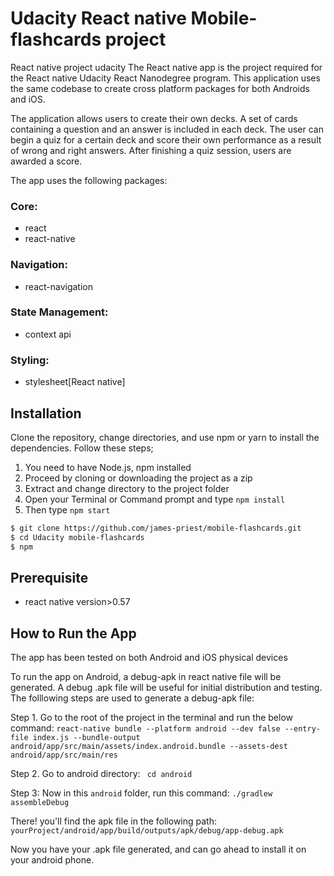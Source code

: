 # Udacity React native Mobile-flashcards project
React native project udacity
The React native app is the project required for the React native Udacity React Nanodegree program. 
This application uses the same codebase to create cross platform packages for both Androids and iOS. 

The application allows users to create their own decks. A set of cards containing a question and an answer is included in each deck.
The user can begin a quiz for a certain deck and score their own performance as a result of wrong and right answers.
After finishing a quiz session, users are awarded a score.

The app uses the following packages:

### Core:
- react
- react-native

### Navigation:
- react-navigation

### State Management:
- context api
### Styling:
- stylesheet[React native]
## Installation
Clone the repository, change directories, and use npm or yarn to install the dependencies.
Follow these steps;
1. You need to have Node.js, npm installed
2. Proceed by cloning or downloading the project as a zip
3. Extract and change directory to the project folder
4. Open your Terminal or Command prompt and type ```npm install```
5. Then type ```npm start```
```bash
$ git clone https://github.com/james-priest/mobile-flashcards.git
$ cd Udacity mobile-flashcards
$ npm
```
## Prerequisite
- react native version>0.57

## How to Run the App
The app has been tested on both Android and iOS physical devices 

To run the app on Android, a debug-apk in react native file will be generated. 
A debug .apk file will be useful for initial distribution and testing.
The folllowing steps are used to generate a debug-apk file:

Step 1. Go to the root of the project in the terminal and run the below command:
```react-native bundle --platform android --dev false --entry-file index.js --bundle-output android/app/src/main/assets/index.android.bundle --assets-dest android/app/src/main/res```

Step 2. Go to android directory: ``` cd android```

Step 3: Now in this ```android``` folder, run this command:
```./gradlew assembleDebug```

There! you'll find the apk file in the following path:
```yourProject/android/app/build/outputs/apk/debug/app-debug.apk```

Now you have your .apk file generated, and can go ahead to install it on your android phone.


